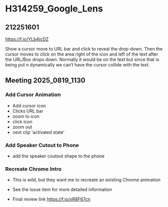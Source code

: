 # H314259_Google_Lens
## 212251601

https://f.io/YLb4jcDZ

Show a cursor move to URL bar and click to reveal the drop-down. Then the cursor moves to click on the area right of the icon and left of the text after the URL/Box drops down. Normally it would be on the text but since that is being put n dynamically we can’t have the cursor collide with the text.

## Meeting 2025_0819_1130
### Add Cursor Animation
* Add cursor icon
* Clicks URL bar
* zoom to icon
* click icon
* zoom out
* next clip 'activated state'

### Add Speaker Cutout to Phone
* add the speaker coutout shape to the phone

### Recreate Chrome Intro
* This is wild, but they want me to recreate an existing Chrome animation
* See the issue item for more detailed information

* Final review link
 https://f.io/xR8F67cn

